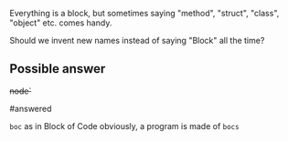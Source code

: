 Everything is a block, but sometimes saying "method", "struct", "class", "object" etc. comes handy.

Should we invent new names instead of saying "Block" all the time? 

## Possible answer

~~node`~~

#answered

`boc` as in Block of Code obviously, a program is made of `bocs`
